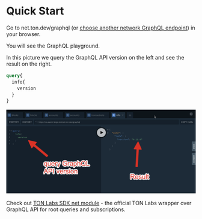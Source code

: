 # Quick Start

Go to net.ton.dev/graphql (or [choose another network GraphQL endpoint](networks.md)) in your browser.

You will see the GraphQL playground.

In this picture we query the GraphQL API version on the left and see the result on the right.

```graphql
query{
  info{
    version
  }
}
```

![scr1.png](../../.gitbook/assets/scr1.png)

Check out [TON Labs SDK net module](../types-and-methods/mod_net.md) - the official TON Labs wrapper over GraphQL API for root queries and subscriptions.

